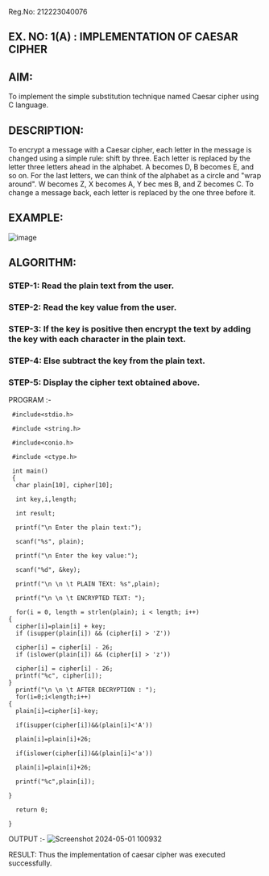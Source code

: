 Reg.No: 212223040076

## EX. NO: 1(A) : IMPLEMENTATION OF CAESAR CIPHER
 

## AIM:

To implement the simple substitution technique named Caesar cipher using C language.

## DESCRIPTION:

To encrypt a message with a Caesar cipher, each letter in the message is changed using a simple rule: shift by three. Each letter is replaced by the letter three letters ahead in the alphabet. A becomes D, B becomes E, and so on. For the last letters, we can think of the
alphabet as a circle and "wrap around". W becomes Z, X becomes A, Y bec mes B, and Z
becomes C. To change a message back, each letter is replaced by the one three before it.

## EXAMPLE:



![image](https://github.com/Hemamanigandan/CNS/assets/149653568/eb9c6c43-8c80-4cdd-b9d4-91705a311c79)


## ALGORITHM:

### STEP-1: Read the plain text from the user.
### STEP-2: Read the key value from the user.
### STEP-3: If the key is positive then encrypt the text by adding the key with each character in the plain text.
### STEP-4: Else subtract the key from the plain text.
### STEP-5: Display the cipher text obtained above.


PROGRAM :-
```
 #include<stdio.h>
 
 #include <string.h>
 
 #include<conio.h>
 
 #include <ctype.h>
 
 int main()
 {
  char plain[10], cipher[10];
  
  int key,i,length;
  
  int result;
  
  printf("\n Enter the plain text:");
  
  scanf("%s", plain);
  
  printf("\n Enter the key value:");
  
  scanf("%d", &key);
  
  printf("\n \n \t PLAIN TEXt: %s",plain);
  
  printf("\n \n \t ENCRYPTED TEXT: ");
  
  for(i = 0, length = strlen(plain); i < length; i++)
{
  cipher[i]=plain[i] + key;
  if (isupper(plain[i]) && (cipher[i] > 'Z'))
  
  cipher[i] = cipher[i] - 26;
  if (islower(plain[i]) && (cipher[i] > 'z'))
  
  cipher[i] = cipher[i] - 26;
  printf("%c", cipher[i]);
}
  printf("\n \n \t AFTER DECRYPTION : ");
  for(i=0;i<length;i++)
{
  plain[i]=cipher[i]-key;
  
  if(isupper(cipher[i])&&(plain[i]<'A'))
  
  plain[i]=plain[i]+26;
  
  if(islower(cipher[i])&&(plain[i]<'a'))
  
  plain[i]=plain[i]+26;
  
  printf("%c",plain[i]);

}

  return 0;
  
}
```



OUTPUT :-
![Screenshot 2024-05-01 100932](https://github.com/nandhu6523/CNS/assets/123856724/c6735cf0-7bc2-48d1-b128-a7b29998ac9f)


RESULT:
   Thus the implementation of caesar cipher was executed successfully.


